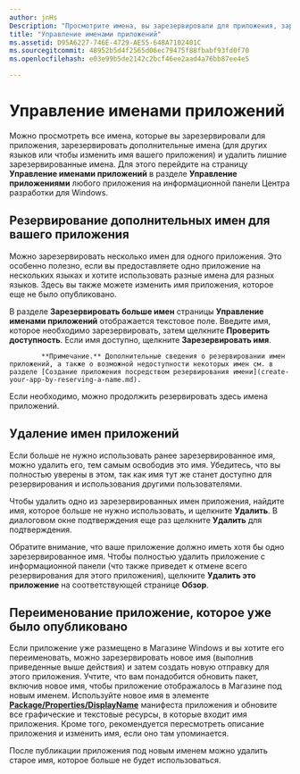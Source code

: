 ```yaml
---
author: jnHs
Description: "Просмотрите имена, вы зарезервировали для приложения, зарезервируйте дополнительные имена (для других языков или чтобы изменить имя вашего приложения) и удалите лишние зарезервированные имена."
title: "Управление именами приложений"
ms.assetid: D95A6227-746E-4729-AE55-648A7102401C
ms.sourcegitcommit: 48952b5d4f2565d06ec79475f88fbabf93fd0f70
ms.openlocfilehash: e03e99b5de2142c2bcf46ee2aad4a76bb87ee4e5

---
```


# Управление именами приложений


Можно просмотреть все имена, которые вы зарезервировали для приложения, зарезервировать дополнительные имена (для других языков или чтобы изменить имя вашего приложения) и удалить лишние зарезервированные имена. Для этого перейдите на страницу **Управление именами приложений** в разделе **Управление приложениями** любого приложения на информационной панели Центра разработки для Windows.

## Резервирование дополнительных имен для вашего приложения

Можно зарезервировать несколько имен для одного приложения. Это особенно полезно, если вы предоставляете одно приложение на нескольких языках и хотите использовать разные имена для разных языков. Здесь вы также можете изменить имя приложения, которое еще не было опубликовано.

В разделе **Зарезервировать больше имен** страницы **Управление именами приложений** отображается текстовое поле. Введите имя, которое необходимо зарезервировать, затем щелкните **Проверить доступность**. Если имя доступно, щелкните **Зарезервировать имя**.

> 
            **Примечание.** Дополнительные сведения о резервировании имен приложений, а также о возможной недоступности некоторых имен см. в разделе [Создание приложения посредством резервирования имени](create-your-app-by-reserving-a-name.md).

Если необходимо, можно продолжить резервировать здесь имена приложений.

## Удаление имен приложений

Если больше не нужно использовать ранее зарезервированное имя, можно удалить его, тем самым освободив это имя. Убедитесь, что вы полностью уверены в этом, так как имя тут же станет доступно для резервирования и использования другими пользователями.

Чтобы удалить одно из зарезервированных имен приложения, найдите имя, которое больше не нужно использовать, и щелкните **Удалить**. В диалоговом окне подтверждения еще раз щелкните **Удалить** для подтверждения.

Обратите внимание, что ваше приложение должно иметь хотя бы одно зарезервированное имя. Чтобы полностью удалить приложение с информационной панели (что также приведет к отмене всего резервирования для этого приложения), щелкните **Удалить это приложение** на соответствующей странице **Обзор**.

## Переименование приложение, которое уже было опубликовано

Если приложение уже размещено в Магазине Windows и вы хотите его переименовать, можно зарезервировать новое имя (выполнив приведенные выше действия) и затем создать новую отправку для этого приложения. Учтите, что вам понадобится обновить пакет, включив новое имя, чтобы приложение отображалось в Магазине под новым именем. Используйте новое имя в элементе [**Package/Properties/DisplayName**](https://msdn.microsoft.com/library/windows/apps/dn423240) манифеста приложения и обновите все графические и текстовые ресурсы, в которые входит имя приложения. Кроме того, рекомендуется пересмотреть описание приложения и изменить имя, если оно там упоминается.

После публикации приложения под новым именем можно удалить старое имя, которое больше не будет использоваться.

 

 







<!--HONumber=Jun16_HO4-->



